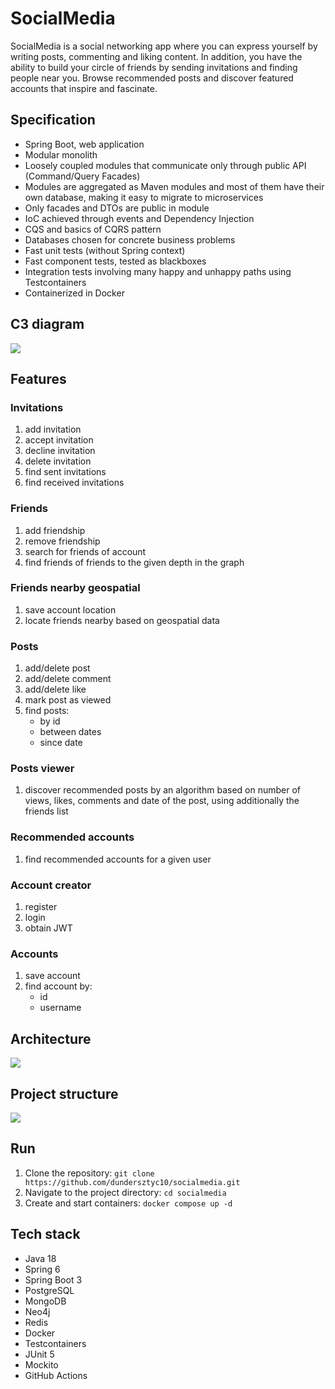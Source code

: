 # SocialMedia
SocialMedia is a social networking app where you can express yourself by writing posts, commenting and liking content. In addition, you have the ability to build your circle of friends by sending invitations and finding people near you. Browse recommended posts and discover featured accounts that inspire and fascinate.

## Specification
- Spring Boot, web application
- Modular monolith
- Loosely coupled modules that communicate only through public API (Command/Query Facades)
- Modules are aggregated as Maven modules and most of them have their own database, making it easy to migrate to microservices
- Only facades and DTOs are public in module
- IoC achieved through events and Dependency Injection
- CQS and basics of CQRS pattern
- Databases chosen for concrete business problems
- Fast unit tests (without Spring context)
- Fast component tests, tested as blackboxes
- Integration tests involving many happy and unhappy paths using Testcontainers
- Containerized in Docker

## C3 diagram
![](docs/c3.png)

## Features
### Invitations
1. add invitation
2. accept invitation
3. decline invitation
4. delete invitation
5. find sent invitations
6. find received invitations

### Friends
1. add friendship
2. remove friendship
3. search for friends of account
4. find friends of friends to the given depth in the graph

### Friends nearby geospatial
1. save account location
2. locate friends nearby based on geospatial data

### Posts
1. add/delete post
2. add/delete comment
3. add/delete like
4. mark post as viewed
5. find posts:
   - by id
   - between dates
   - since date

### Posts viewer
1. discover recommended posts by an algorithm based on number of views, likes, comments and date of the post, using additionally the friends list

### Recommended accounts
1. find recommended accounts for a given user

### Account creator
1. register
2. login
3. obtain JWT

### Accounts
1. save account
2. find account by:
   - id
   - username

## Architecture
![](docs/architecture.png)

## Project structure
![](docs/structure.png)

## Run
1. Clone the repository: `git clone https://github.com/dundersztyc10/socialmedia.git`
2. Navigate to the project directory: `cd socialmedia`
3. Create and start containers: `docker compose up -d`

## Tech stack
- Java 18
- Spring 6
- Spring Boot 3
- PostgreSQL
- MongoDB
- Neo4j
- Redis
- Docker
- Testcontainers
- JUnit 5
- Mockito
- GitHub Actions
